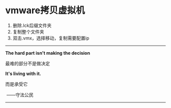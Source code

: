# vmware拷贝虚拟机

1. 删除.lck后缀文件夹
2. 复制整个文件夹
3. 双击.vmx，选择移动，复制需要配置ip

-----

**The hard part isn't making the decision**

最难的部分不是做决定

**It's living with it.**

而是承受它

​																																		——守法公民

----

